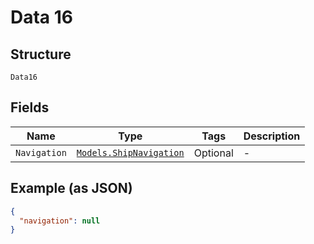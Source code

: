 
# Data 16

## Structure

`Data16`

## Fields

| Name | Type | Tags | Description |
|  --- | --- | --- | --- |
| `Navigation` | [`Models.ShipNavigation`](../../doc/models/ship-navigation.md) | Optional | - |

## Example (as JSON)

```json
{
  "navigation": null
}
```


